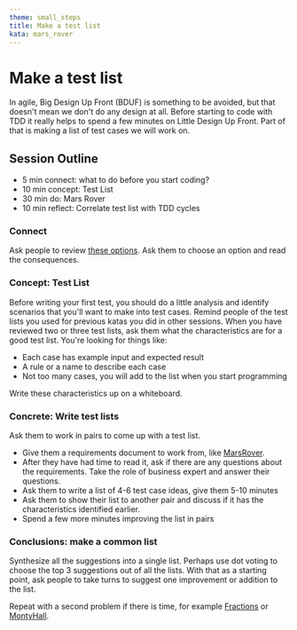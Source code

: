 ```yaml
---
theme: small_steps
title: Make a test list
kata: mars_rover
---
```


# Make a test list

In agile, Big Design Up Front (BDUF) is something to be avoided, but that doesn't mean we don't do any design at all. Before starting to code with TDD it really helps to spend a few minutes on Little Design Up Front. Part of that is  making a list of test cases we will work on.

## Session Outline
 
* 5 min connect: what to do before you start coding?
* 10 min concept: Test List
* 30 min do: Mars Rover
* 10 min reflect: Correlate test list with TDD cycles

### Connect
Ask people to review [these options](/exercises/warm_up_questions/tdd_overview_what_would_you_do.html). Ask them to choose an option and read the consequences.

### Concept: Test List
Before writing your first test, you should do a little analysis and identify scenarios that you'll want to make into test cases. Remind people of the test lists you used for previous katas you did in other sessions. When you have reviewed two or three test lists, ask them what the characteristics are for a good test list. You're looking for things like:

- Each case has example input and expected result
- A rule or a name to describe each case
- Not too many cases, you will add to the list when you start programming

Write these characteristics up on a whiteboard. 

### Concrete: Write test lists
Ask them to work in pairs to come up with a test list. 

- Give them a requirements document to work from, like [MarsRover](https://emilybache.github.io/exercises/kata_descriptions/mars_rover.html).
- After they have had time to read it, ask if there are any questions about the requirements. Take the role of business expert and answer their questions.
- Ask them to write a list of 4-6 test case ideas, give them 5-10 minutes
- Ask them to show their list to another pair and discuss if it has the characteristics identified earlier.
- Spend a few more minutes improving the list in pairs

### Conclusions: make a common list
Synthesize all the suggestions into a single list. Perhaps use dot voting to choose the top 3 suggestions out of all the lists. With that as a starting point, ask people to take turns to suggest one improvement or addition to the list.

Repeat with a second problem if there is time, for example [Fractions](https://emilybache.github.io/exercises/kata_descriptions/fractions.html) or [MontyHall](https://emilybache.github.io/exercises/kata_descriptions/monty_hall.html).
